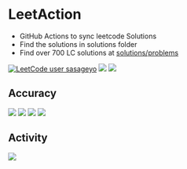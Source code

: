 # LeetAction

- GitHub Actions to sync leetcode Solutions
- Find the solutions in solutions folder
- Find over 700 LC solutions at [solutions/problems](solutions/problems)


[![LeetCode user sasageyo](https://img.shields.io/badge/dynamic/json?style=for-the-badge&labelColor=black&color=%23ffa116&label=Solved&query=solvedOverTotal&url=https%3A%2F%2Fleetcode-badge.vercel.app%2Fapi%2Fusers%2Fsasageyo&logo=leetcode&logoColor=yellow)](https://leetcode.com/sasageyo/)
[![](https://badges.peiyuan.ch/leetcode/sasageyo/ranking?logo=leetcode&label=sasageyo&style=for-the-badge&color=green)](https://leetcode.com/sasageyo/)
[![](https://cp-logo.vercel.app/leetcode/sasageyo)](https://leetcode.com/sasageyo/)

## Accuracy 

![](https://badges.peiyuan.ch/leetcode/sasageyo/rate?difficulty=all)
![](https://badges.peiyuan.ch/leetcode/sasageyo/rate?difficulty=medium)
![](https://badges.peiyuan.ch/leetcode/sasageyo/rate?difficulty=hard)
![](https://badges.peiyuan.ch/leetcode/sasageyo/rate?difficulty=easy)

## Activity 
![](https://leetcode.card.workers.dev/?username=sasageyo&theme=unicorn&extension=activity)
